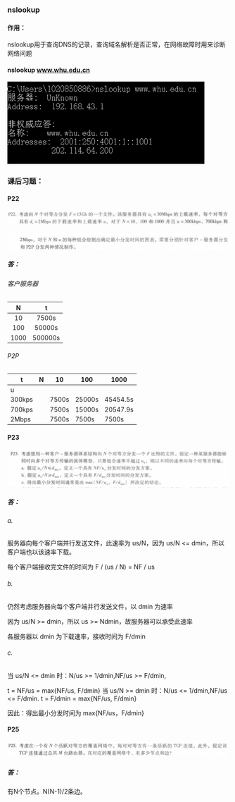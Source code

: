 ### nslookup

#### 作用：

nslookup用于查询DNS的记录，查询域名解析是否正常，在网络故障时用来诊断网络问题

#### nslookup www.whu.edu.cn

![img](img.png)



### 课后习题：

#### P22

![22_1](22_1.png)

![22_2](22_2.png)

##### 答：

###### 客户服务器

|  N   |    t    |
| :--: | :-----: |
|  10  |  7500s  |
| 100  | 50000s  |
| 1000 | 500000s |

###### P2P

| t      | N    | 10    | 100    | 1000     |
| ------ | ---- | ----- | ------ | -------- |
| u      |      |       |        |          |
| 300kps |      | 7500s | 25000s | 45454.5s |
| 700kps |      | 7500s | 15000s | 20547.9s |
| 2Mbps  |      | 7500s | 7500s  | 7500s    |



#### P23

![23](23.png)



##### 答：

###### a.

服务器向每个客户端并行发送文件，此速率为 us/N，因为 us/N <= dmin，所以客户端也以该速率下载。

每个客户端接收完文件的时间为 F / (us / N) = NF / us

###### b.

仍然考虑服务器向每个客户端并行发送文件，以 dmin 为速率

因为 us/N >= dmin，所以 us >= Ndmin，故服务器可以承受此速率

各服务器以 dmin 为下载速率，接收时间为 F/dmin

###### c.

当 us/N <= dmin 时：N/us >= 1/dmin,NF/us >= F/dmin, 

t = NF/us = max{NF/us, F/dmin}
当 us/N >= dmin 时：N/us <= 1/dmin,NF/us <= F/dmin.
 t = F/dmin = max{NF/us, F/dmin}

因此：得出最小分发时间为 max{NF/us，F/dmin}


#### P25

![25](25.png)

##### 答：

有N个节点。N(N-1)/2条边。